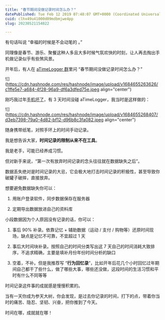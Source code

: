 ```yaml
---
title: "春节期间没做记录时间怎么办？"
datePublished: Tue Feb 12 2019 07:48:07 GMT+0000 (Coordinated Universal Time)
cuid: clhx49u41000d09mdbmjwe4pp
slug: 20230521154822

---
```


有句话叫说 “幸福的时候是不会动笔的 。”

同理像是春节、游乐、聚餐这种人多且大多时候气氛欢快的时刻，让人再去掏出手机做记录似乎有些煞风景。

开年后，有人在 [aTimeLogger 群](http://mp.weixin.qq.com/s?__biz=MzI3MzU5MDA1OQ==&mid=2247484469&idx=1&sn=d780052a3fd340e4faf335d402e01617&chksm=eb21b671dc563f67b404887651840dac2500e52c677b37989bc0df819bb94f9071e5eee145b1&scene=21#wechat_redirect)里问 “春节期间没做记录时间怎么办？”

![](https://cdn.hashnode.com/res/hashnode/image/upload/v1684655263626/c1ffe5e7-a684-4f28-96a9-df6a3dfed75e.jpeg align="center")

刚巧我过年[手机坏了](http://mp.weixin.qq.com/s?__biz=MzI3MzU5MDA1OQ==&mid=2247485175&idx=1&sn=6f797d8920c4949243889c768bdaf975&chksm=eb21b4b3dc563da5823d058fb67895d4957ab46082d99914ed767a2a2d65219469eb2fcb3c3a&scene=21#wechat_redirect)，有 3 天时间没碰 aTimeLogger，我当时是这样做的：

![](https://cdn.hashnode.com/res/hashnode/image/upload/v1684655268407/d3eb7398-79a0-4d82-bf12-d96b8c3fa082.jpeg align="center")

随身携带纸笔，对照手环上的时间手动记录。

我是想告诉大家，**时间记录的限制从来不在工具**。

我是老手，可能已经养成习惯。

但对新手来说，“第一次有放弃时间记录的念头往往就在数据缺失之后”。

数据丢失绝对是时间记录的大忌，它会极大地打击时间记录的积极性，甚至导致你破罐子破摔，直接放弃。

想要避免数据缺失你可以：

1. 用账户登录软件，同步数据保存在服务器
    
2. 定期导出数据放进自己的资料库
    

小段数据因为个人原因没有记录的话，你可以：

1. 事后 90% 补录。依靠记忆 + 辅助数据（运动 / 支付 / 购物等）还原时间现场，缺点是记忆不可靠，不宜超过 1 天
    
2. 事后大时间块补录。按照自己的时间分类写出这 7 天自己的时间消耗大致排序，不追求精确，主要是填补月份年份时间分析的缺口
    
3. 空着，不补。但是我推荐写 “**行为回忆录**”，比如开年后花几个小时回忆过年期间自己都干了些什么，做了哪些大事，哪些还没做，这段时间的生活习惯和平时有什么不同等等
    

时间记录这件事的成就感是慢慢积累的。

当有一天你成为参天大树，你会发现，是过去你记录的时间，打下的点，带着你当时的痛苦、隐忍、坚韧、兴奋，把你推到了今天。

时间在哪，成就就在哪！
